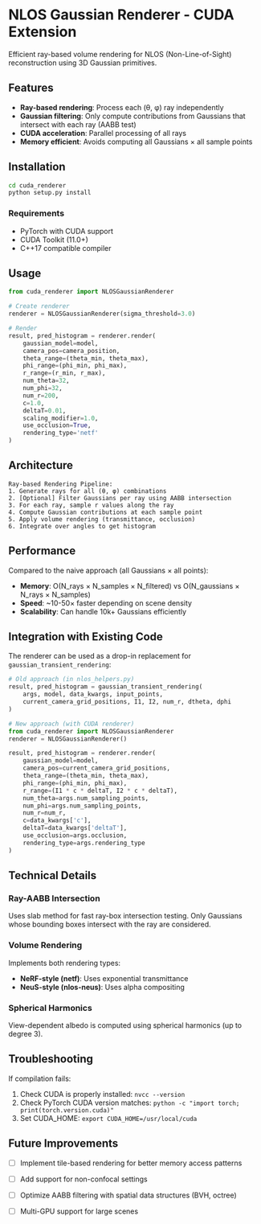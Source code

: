 # NLOS Gaussian Renderer - CUDA Extension

Efficient ray-based volume rendering for NLOS (Non-Line-of-Sight) reconstruction using 3D Gaussian primitives.

## Features

- **Ray-based rendering**: Process each (θ, φ) ray independently
- **Gaussian filtering**: Only compute contributions from Gaussians that intersect with each ray (AABB test)
- **CUDA acceleration**: Parallel processing of all rays
- **Memory efficient**: Avoids computing all Gaussians × all sample points

## Installation

```bash
cd cuda_renderer
python setup.py install
```

### Requirements

- PyTorch with CUDA support
- CUDA Toolkit (11.0+)
- C++17 compatible compiler

## Usage

```python
from cuda_renderer import NLOSGaussianRenderer

# Create renderer
renderer = NLOSGaussianRenderer(sigma_threshold=3.0)

# Render
result, pred_histogram = renderer.render(
    gaussian_model=model,
    camera_pos=camera_position,
    theta_range=(theta_min, theta_max),
    phi_range=(phi_min, phi_max),
    r_range=(r_min, r_max),
    num_theta=32,
    num_phi=32,
    num_r=200,
    c=1.0,
    deltaT=0.01,
    scaling_modifier=1.0,
    use_occlusion=True,
    rendering_type='netf'
)
```

## Architecture

```
Ray-based Rendering Pipeline:
1. Generate rays for all (θ, φ) combinations
2. [Optional] Filter Gaussians per ray using AABB intersection
3. For each ray, sample r values along the ray
4. Compute Gaussian contributions at each sample point
5. Apply volume rendering (transmittance, occlusion)
6. Integrate over angles to get histogram
```

## Performance

Compared to the naive approach (all Gaussians × all points):
- **Memory**: O(N_rays × N_samples × N_filtered) vs O(N_gaussians × N_rays × N_samples)
- **Speed**: ~10-50× faster depending on scene density
- **Scalability**: Can handle 10k+ Gaussians efficiently

## Integration with Existing Code

The renderer can be used as a drop-in replacement for `gaussian_transient_rendering`:

```python
# Old approach (in nlos_helpers.py)
result, pred_histogram = gaussian_transient_rendering(
    args, model, data_kwargs, input_points, 
    current_camera_grid_positions, I1, I2, num_r, dtheta, dphi
)

# New approach (with CUDA renderer)
from cuda_renderer import NLOSGaussianRenderer
renderer = NLOSGaussianRenderer()

result, pred_histogram = renderer.render(
    gaussian_model=model,
    camera_pos=current_camera_grid_positions,
    theta_range=(theta_min, theta_max),
    phi_range=(phi_min, phi_max),
    r_range=(I1 * c * deltaT, I2 * c * deltaT),
    num_theta=args.num_sampling_points,
    num_phi=args.num_sampling_points,
    num_r=num_r,
    c=data_kwargs['c'],
    deltaT=data_kwargs['deltaT'],
    use_occlusion=args.occlusion,
    rendering_type=args.rendering_type
)
```

## Technical Details

### Ray-AABB Intersection
Uses slab method for fast ray-box intersection testing. Only Gaussians whose bounding boxes intersect with the ray are considered.

### Volume Rendering
Implements both rendering types:
- **NeRF-style (netf)**: Uses exponential transmittance
- **NeuS-style (nlos-neus)**: Uses alpha compositing

### Spherical Harmonics
View-dependent albedo is computed using spherical harmonics (up to degree 3).

## Troubleshooting

If compilation fails:
1. Check CUDA is properly installed: `nvcc --version`
2. Check PyTorch CUDA version matches: `python -c "import torch; print(torch.version.cuda)"`
3. Set CUDA_HOME: `export CUDA_HOME=/usr/local/cuda`

## Future Improvements

- [ ] Implement tile-based rendering for better memory access patterns
- [ ] Add support for non-confocal settings
- [ ] Optimize AABB filtering with spatial data structures (BVH, octree)
- [ ] Multi-GPU support for large scenes


